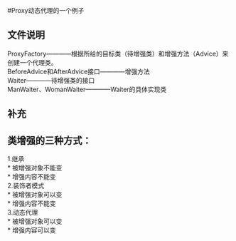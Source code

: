 #Proxy动态代理的一个例子
## 文件说明
ProxyFactory————根据所给的目标类（待增强类）和增强方法（Advice）来创建一个代理类。<br/>
BeforeAdvice和AfterAdvice接口————增强方法<br/>
Waiter————待增强类的接口<br/>
ManWaiter、WomanWaiter————Waiter的具体实现类<br/>

## 补充
## 类增强的三种方式：
1.继承<br/>
    * 被增强对象不能变<br/>
    * 增强内容不能变<br/>
2.装饰者模式<br/>
    * 被增强对象可以变<br/>
    * 增强内容不能变<br/>
3.动态代理<br/>
    * 被增强对象可以变<br/>
    * 增强内容可以变<br/>
